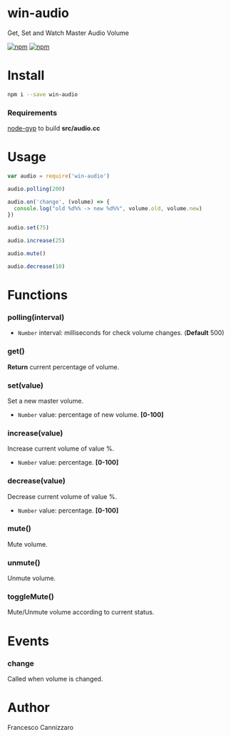 # win-audio
Get, Set and Watch Master Audio Volume

[![npm](https://img.shields.io/npm/v/win-audio.svg)](https://www.npmjs.com/package/win-audio)
[![npm](https://img.shields.io/npm/dm/win-audio.svg)](https://www.npmjs.com/package/win-audio)

# Install

```sh
npm i --save win-audio
```

### Requirements
[node-gyp](https://github.com/nodejs/node-gyp#installation) to build **src/audio.cc**

# Usage

```javascript
var audio = require('win-audio')

audio.polling(200)

audio.on('change', (volume) => {
  console.log("old %d%% -> new %d%%", volume.old, volume.new)
})

audio.set(75)

audio.increase(25)

audio.mute()

audio.decrease(10)
```

# Functions

### polling(interval)

- `Number` interval: milliseconds for check volume changes. (**Default** 500)

### get()
**Return** current percentage of volume.

### set(value)

Set a new master volume.

- `Number` value: percentage of new volume. **[0-100]**

### increase(value)

Increase current volume of value %.

- `Number` value: percentage. **[0-100]**

### decrease(value)

Decrease current volume of value %.

- `Number` value: percentage. **[0-100]**

### mute()
Mute volume.

### unmute()
Unmute volume.

### toggleMute()
Mute/Unmute volume according to current status.

# Events

### change
Called when volume is changed.

# Author
Francesco Cannizzaro
